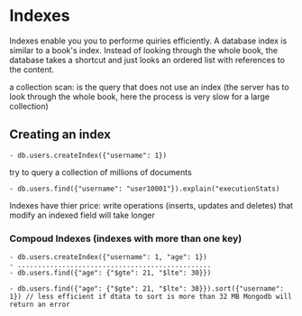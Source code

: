 # Indexes

Indexes enable you you to performe quiries efficiently.
A database index is similar to a book's index. Instead of looking through the whole book, the database takes a shortcut and just looks an ordered list with references to the content.

a collection scan: is the query that does not use an index (the server has to look through the whole book, here the process is very slow for a large collection)

## Creating an index


    - db.users.createIndex({"username": 1})

try to query a collection of millions of documents

    - db.users.find({"username": "user10001"}).explain("executionStats)

Indexes have thier price: write operations (inserts, updates and deletes) that modify an indexed field will take longer

### Compoud Indexes (indexes with more than one key)

    - db.users.createIndex({"username": 1, "age": 1})
    - ................................................
    - db.users.find({"age": {"$gte": 21, "$lte": 30}})

    - db.users.find({"age": {"$gte": 21, "$lte": 30}}).sort({"username": 1}) // less efficient if dtata to sort is more than 32 MB Mongodb will return an error
